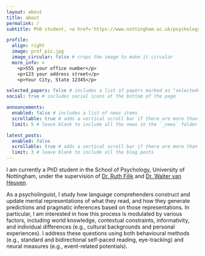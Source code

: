 ```yaml
---
layout: about
title: about
permalink: /
subtitle: PhD student, <a href='https://www.nottingham.ac.uk/psychology/welcome-to-psychology.aspx'>School of Psychology, University of Nottingham</a>.

profile:
  align: right
  image: prof_pic.jpg
  image_circular: false # crops the image to make it circular
  more_info: >
    <p>555 your office number</p>
    <p>123 your address street</p>
    <p>Your City, State 12345</p>

selected_papers: false # includes a list of papers marked as "selected={true}"
social: true # includes social icons at the bottom of the page

announcements:
  enabled: false # includes a list of news items
  scrollable: true # adds a vertical scroll bar if there are more than 3 news items
  limit: 5 # leave blank to include all the news in the `_news` folder

latest_posts:
  enabled: false
  scrollable: true # adds a vertical scroll bar if there are more than 3 new posts items
  limit: 3 # leave blank to include all the blog posts
---
```


I am currently a PhD student in the School of Psychology, University of Nottingham, under the supervision of [Dr. Ruth Filik](https://psychology.nottingham.ac.uk/staff/Ruth.Filik) and [Dr. Walter van Heuven](https://waltervanheuven.net/).

As a psycholinguist, I study how language comprehenders construct and update mental representations of what they read, and how they generate predictions and pragmatic inferences based on those representations. In particular, I am interested in how this process is modulated by various factors, including world knowledge, contextual constraints, informativity, and individual differences (e.g., cultural backgrounds and personal experiences). I address these questions using both behavioural methods (e.g., standard and bidirectional self-paced reading, eye-tracking) and neural measures (e.g., event-related potentials).
